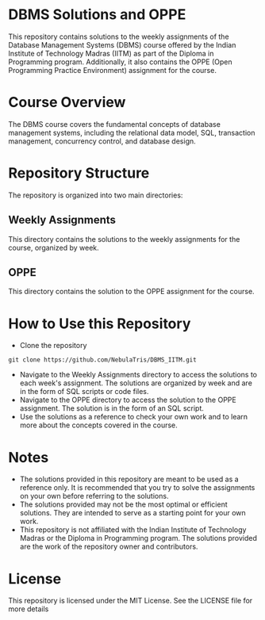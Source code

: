 # DBMS Solutions and OPPE
This repository contains solutions to the weekly assignments of the Database Management Systems (DBMS) course offered by the Indian Institute of Technology Madras (IITM) as part of the Diploma in Programming program. Additionally, it also contains the OPPE (Open Programming Practice Environment) assignment for the course.

# Course Overview
The DBMS course covers the fundamental concepts of database management systems, including the relational data model, SQL, transaction management, concurrency control, and database design.

# Repository Structure
The repository is organized into two main directories:
## Weekly Assignments
This directory contains the solutions to the weekly assignments for the course, organized by week.
## OPPE
This directory contains the solution to the OPPE assignment for the course.

# How to Use this Repository
- Clone the repository 
```
git clone https://github.com/NebulaTris/DBMS_IITM.git
```
- Navigate to the Weekly Assignments directory to access the solutions to each week's assignment. The solutions are organized by week and are in the form of SQL scripts or code files.
- Navigate to the OPPE directory to access the solution to the OPPE assignment. The solution is in the form of an SQL script.
- Use the solutions as a reference to check your own work and to learn more about the concepts covered in the course.

# Notes
- The solutions provided in this repository are meant to be used as a reference only. It is recommended that you try to solve the assignments on your own before referring to the solutions.
- The solutions provided may not be the most optimal or efficient solutions. They are intended to serve as a starting point for your own work.
- This repository is not affiliated with the Indian Institute of Technology Madras or the Diploma in Programming program. The solutions provided are the work of the repository owner and contributors.

# License
This repository is licensed under the MIT License. See the LICENSE file for more details

